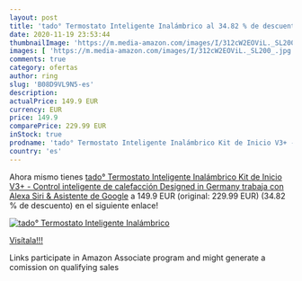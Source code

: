 ```yaml
---
layout: post
title: 'tado° Termostato Inteligente Inalámbrico al 34.82 % de descuento'
date: 2020-11-19 23:53:44
thumbnailImage: 'https://m.media-amazon.com/images/I/312cW2EOViL._SL200_.jpg'
images: [ 'https://m.media-amazon.com/images/I/312cW2EOViL._SL200_.jpg' ]
comments: true
category: ofertas
author: ring
slug: 'B08D9VL9N5-es'
description:
actualPrice: 149.9 EUR
currency: EUR
price: 149.9
comparePrice: 229.99 EUR
inStock: true
prodname: 'tado° Termostato Inteligente Inalámbrico Kit de Inicio V3+ - Control inteligente de calefacción  Designed in Germany  trabaja con Alexa  Siri & Asistente de Google'
country: 'es'
---
```


Ahora mismo tienes [tado° Termostato Inteligente Inalámbrico Kit de Inicio V3+ - Control inteligente de calefacción  Designed in Germany  trabaja con Alexa  Siri & Asistente de Google](https://www.amazon.es/dp/B08D9VL9N5/?tag=tolees-21) a 149.9 EUR (original: 229.99 EUR) (34.82 %  de descuento) en el siguiente enlace!

[![tado° Termostato Inteligente Inalámbrico](https://m.media-amazon.com/images/I/312cW2EOViL._SL200_.jpg)](https://www.amazon.es/dp/B08D9VL9N5/?tag=tolees-21)

[Visítala!!!](https://www.amazon.es/dp/B08D9VL9N5/?tag=tolees-21)

Links participate in Amazon Associate program and might generate a comission on qualifying sales
